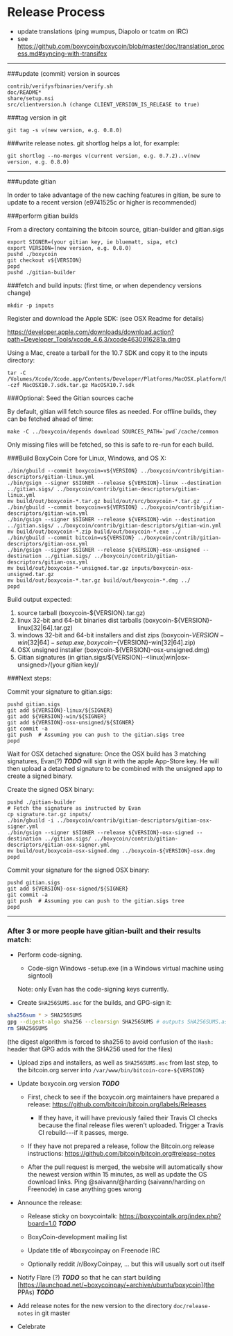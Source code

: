 Release Process
====================

* update translations (ping wumpus, Diapolo or tcatm on IRC)
* see https://github.com/boxycoin/boxycoin/blob/master/doc/translation_process.md#syncing-with-transifex

* * *

###update (commit) version in sources

	contrib/verifysfbinaries/verify.sh
	doc/README*
	share/setup.nsi
	src/clientversion.h (change CLIENT_VERSION_IS_RELEASE to true)

###tag version in git

	git tag -s v(new version, e.g. 0.8.0)

###write release notes. git shortlog helps a lot, for example:

	git shortlog --no-merges v(current version, e.g. 0.7.2)..v(new version, e.g. 0.8.0)

* * *

###update gitian

 In order to take advantage of the new caching features in gitian, be sure to update to a recent version (e9741525c or higher is recommended)

###perform gitian builds

 From a directory containing the bitcoin source, gitian-builder and gitian.sigs

	export SIGNER=(your gitian key, ie bluematt, sipa, etc)
	export VERSION=(new version, e.g. 0.8.0)
	pushd ./boxycoin
	git checkout v${VERSION}
	popd
	pushd ./gitian-builder

###fetch and build inputs: (first time, or when dependency versions change)
 
	mkdir -p inputs

 Register and download the Apple SDK: (see OSX Readme for details)
 
 https://developer.apple.com/downloads/download.action?path=Developer_Tools/xcode_4.6.3/xcode4630916281a.dmg
 
 Using a Mac, create a tarball for the 10.7 SDK and copy it to the inputs directory:
 
	tar -C /Volumes/Xcode/Xcode.app/Contents/Developer/Platforms/MacOSX.platform/Developer/SDKs/ -czf MacOSX10.7.sdk.tar.gz MacOSX10.7.sdk

###Optional: Seed the Gitian sources cache

  By default, gitian will fetch source files as needed. For offline builds, they can be fetched ahead of time:

	make -C ../boxycoin/depends download SOURCES_PATH=`pwd`/cache/common

  Only missing files will be fetched, so this is safe to re-run for each build.

###Build BoxyCoin Core for Linux, Windows, and OS X:

	./bin/gbuild --commit boxycoin=v${VERSION} ../boxycoin/contrib/gitian-descriptors/gitian-linux.yml
	./bin/gsign --signer $SIGNER --release ${VERSION}-linux --destination ../gitian.sigs/ ../boxycoin/contrib/gitian-descriptors/gitian-linux.yml
	mv build/out/boxycoin-*.tar.gz build/out/src/boxycoin-*.tar.gz ../
	./bin/gbuild --commit boxycoin=v${VERSION} ../boxycoin/contrib/gitian-descriptors/gitian-win.yml
	./bin/gsign --signer $SIGNER --release ${VERSION}-win --destination ../gitian.sigs/ ../boxycoin/contrib/gitian-descriptors/gitian-win.yml
	mv build/out/boxycoin-*.zip build/out/boxycoin-*.exe ../
	./bin/gbuild --commit bitcoin=v${VERSION} ../boxycoin/contrib/gitian-descriptors/gitian-osx.yml
	./bin/gsign --signer $SIGNER --release ${VERSION}-osx-unsigned --destination ../gitian.sigs/ ../boxycoin/contrib/gitian-descriptors/gitian-osx.yml
	mv build/out/boxycoin-*-unsigned.tar.gz inputs/boxycoin-osx-unsigned.tar.gz
	mv build/out/boxycoin-*.tar.gz build/out/boxycoin-*.dmg ../
	popd
  Build output expected:

  1. source tarball (boxycoin-${VERSION}.tar.gz)
  2. linux 32-bit and 64-bit binaries dist tarballs (boxycoin-${VERSION}-linux[32|64].tar.gz)
  3. windows 32-bit and 64-bit installers and dist zips (boxycoin-${VERSION}-win[32|64]-setup.exe, boxycoin-${VERSION}-win[32|64].zip)
  4. OSX unsigned installer (boxycoin-${VERSION}-osx-unsigned.dmg)
  5. Gitian signatures (in gitian.sigs/${VERSION}-<linux|win|osx-unsigned>/(your gitian key)/

###Next steps:

Commit your signature to gitian.sigs:

	pushd gitian.sigs
	git add ${VERSION}-linux/${SIGNER}
	git add ${VERSION}-win/${SIGNER}
	git add ${VERSION}-osx-unsigned/${SIGNER}
	git commit -a
	git push  # Assuming you can push to the gitian.sigs tree
	popd

  Wait for OSX detached signature:
	Once the OSX build has 3 matching signatures, Evan(?) ***TODO*** will sign it with the apple App-Store key.
	He will then upload a detached signature to be combined with the unsigned app to create a signed binary.

  Create the signed OSX binary:

	pushd ./gitian-builder
	# Fetch the signature as instructed by Evan
	cp signature.tar.gz inputs/
	./bin/gbuild -i ../boxycoin/contrib/gitian-descriptors/gitian-osx-signer.yml
	./bin/gsign --signer $SIGNER --release ${VERSION}-osx-signed --destination ../gitian.sigs/ ../boxycoin/contrib/gitian-descriptors/gitian-osx-signer.yml
	mv build/out/boxycoin-osx-signed.dmg ../boxycoin-${VERSION}-osx.dmg
	popd

Commit your signature for the signed OSX binary:

	pushd gitian.sigs
	git add ${VERSION}-osx-signed/${SIGNER}
	git commit -a
	git push  # Assuming you can push to the gitian.sigs tree
	popd

-------------------------------------------------------------------------

### After 3 or more people have gitian-built and their results match:

- Perform code-signing.

    - Code-sign Windows -setup.exe (in a Windows virtual machine using signtool)

  Note: only Evan has the code-signing keys currently.

- Create `SHA256SUMS.asc` for the builds, and GPG-sign it:
```bash
sha256sum * > SHA256SUMS
gpg --digest-algo sha256 --clearsign SHA256SUMS # outputs SHA256SUMS.asc
rm SHA256SUMS
```
(the digest algorithm is forced to sha256 to avoid confusion of the `Hash:` header that GPG adds with the SHA256 used for the files)

- Upload zips and installers, as well as `SHA256SUMS.asc` from last step, to the bitcoin.org server
  into `/var/www/bin/bitcoin-core-${VERSION}`

- Update boxycoin.org version ***TODO***

  - First, check to see if the boxycoin.org maintainers have prepared a
    release: https://github.com/bitcoin/bitcoin.org/labels/Releases

      - If they have, it will have previously failed their Travis CI
        checks because the final release files weren't uploaded.
        Trigger a Travis CI rebuild---if it passes, merge.

  - If they have not prepared a release, follow the Bitcoin.org release
    instructions: https://github.com/bitcoin/bitcoin.org#release-notes

  - After the pull request is merged, the website will automatically show the newest version within 15 minutes, as well
    as update the OS download links. Ping @saivann/@harding (saivann/harding on Freenode) in case anything goes wrong

- Announce the release:

  - Release sticky on boxycointalk: https://boxycointalk.org/index.php?board=1.0 ***TODO***

  - BoxyCoin-development mailing list

  - Update title of #boxycoinpay on Freenode IRC

  - Optionally reddit /r/BoxyCoinpay, ... but this will usually sort out itself

- Notify Flare (?) ***TODO*** so that he can start building [https://launchpad.net/~boxycoinpay/+archive/ubuntu/boxycoin](the PPAs) ***TODO***

- Add release notes for the new version to the directory `doc/release-notes` in git master

- Celebrate
